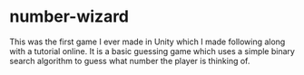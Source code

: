 # number-wizard
This was the first game I ever made in Unity which I made following along with a tutorial online.
It is a basic guessing game which uses a simple binary search algorithm to guess what number the player is thinking of.
